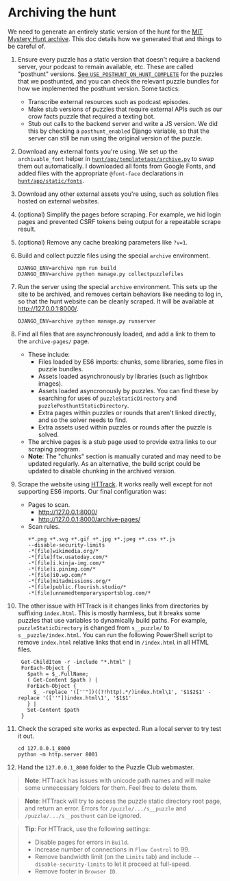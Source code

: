# Archiving the hunt
We need to generate an entirely static version of the hunt for the [MIT Mystery Hunt archive](https://puzzles.mit.edu/huntsbyyear.html). This doc details how we generated that and things to be careful of.

 1. Ensure every puzzle has a static version that doesn't require a backend server, your podcast to remain available, etc. These are called "posthunt" versions. [See `USE_POSTHUNT_ON_HUNT_COMPLETE`](/hunt/app/core/constants.py) for the puzzles that we posthunted, and you can check the relevant puzzle bundles for how we implemented the posthunt version. Some tactics:
     - Transcribe external resources such as podcast episodes.
     - Make stub versions of puzzles that require external APIs such as our crow facts puzzle that required a texting bot.
     - Stub out calls to the backend server and write a JS version. We did this by checking a `posthunt_enabled` Django variable, so that the server can still be run using the original version of the puzzle.

 1. Download any external fonts you're using. We set up the `archivable_font` helper in [`hunt/app/templatetags/archive.py`](/hunt/app/templatetags/archive.py) to swap them out automatically. I downloaded all fonts from Google Fonts, and added files with the appropriate `@font-face` declarations in [`hunt/app/static/fonts`](/hunt/app/static/fonts).

 1. Download any other external assets you're using, such as solution files hosted on external websites.

 1. (optional) Simplify the pages before scraping. For example, we hid login pages and prevented CSRF tokens being output for a repeatable scrape result.

 1. (optional) Remove any cache breaking parameters like `?v=1`.

 1. Build and collect puzzle files using the special `archive` environment.
    ```
    DJANGO_ENV=archive npm run build
    DJANGO_ENV=archive python manage.py collectpuzzlefiles
    ```

 1. Run the server using the special `archive` environment. This sets up the site to be archived, and removes certain behaviors like needing to log in, so that the hunt website can be cleanly scraped. It will be available at <http://127.0.0.1:8000/>.
    ```
    DJANGO_ENV=archive python manage.py runserver
    ```

 1. Find all files that are asynchronously loaded, and add a link to them to the `archive-pages/` page.
     - These include:
        - Files loaded by ES6 imports: chunks, some libraries, some files in puzzle bundles.
        - Assets loaded asynchronously by libraries (such as lightbox images).
        - Assets loaded asyncronously by puzzles. You can find these by searching for uses of `puzzleStaticDirectory` and `puzzlePosthuntStaticDirectory`.
        - Extra pages within puzzles or rounds that aren't linked directly, and so the solver needs to find.
        - Extra assets used within puzzles or rounds after the puzzle is solved.
     - The archive pages is a stub page used to provide extra links to our scraping program.
     - **Note**: The "chunks" section is manually curated and may need to be updated regularly. As an alternative, the build script could be updated to disable chunking in the archived version.

 1. Scrape the website using [HTTrack](https://www.httrack.com/). It works really well except for not supporting ES6 imports. Our final configuration was:
     - Pages to scan.
        - <http://127.0.0.1:8000/>
        - <http://127.0.0.1:8000/archive-pages/>
     - Scan rules.
        ```
        +*.png +*.svg +*.gif +*.jpg +*.jpeg +*.css +*.js
        --disable-security-limits
        -*[file]wikimedia.org/*
        -*[file]ftw.usatoday.com/*
        -*[file]i.kinja-img.com/*
        -*[file]i.pinimg.com/*
        -*[file]i0.wp.com/*
        -*[file]mitadmissions.org/*
        -*[file]public.flourish.studio/*
        -*[file]unnamedtemporarysportsblog.com/*
        ```

 1. The other issue with HTTrack is it changes links from directories by suffixing `index.html`. This is mostly harmless, but it breaks some puzzles that use variables to dynamically build paths. For example, `puzzleStaticDirectory` is changed from `s__puzzle/` to `s__puzzle/index.html`. You can run the following PowerShell script to remove `index.html` relative links that end in `/index.html` in all HTML files.
      ```
       Get-ChildItem -r -include "*.html" |
       ForEach-Object {
         $path = $_.FullName;
         ( Get-Content $path ) |
         ForEach-Object {
           $_ -replace '([''"])((?!http).*/)index.html\1', '$1$2$1' -replace '([''"])index.html\1', '$1$1'
         } |
         Set-Content $path
       }
      ```

 1. Check the scraped site works as expected. Run a local server to try test it out.
    ```
    cd 127.0.0.1_8000
    python -m http.server 8001
    ```

 1. Hand the `127.0.0.1_8000` folder to the Puzzle Club webmaster.

> **Note**: HTTrack has issues with unicode path names and will make some unnecessary folders for them. Feel free to delete them.

> **Note**: HTTrack will try to access the puzzle static directory root page, and return an error. Errors for `/puzzle/.../s__puzzle` and `/puzzle/.../s__posthunt` can be ignored.

> **Tip**: For HTTrack, use the following settings:
>  - Disable pages for errors in `Build`.
>  - Increase number of connections in `Flow Control` to 99.
>  - Remove bandwidth limit (on the `Limits` tab) and include `--disable-security-limits` to let it proceed at full-speed.
>  - Remove footer in `Browser ID`.
